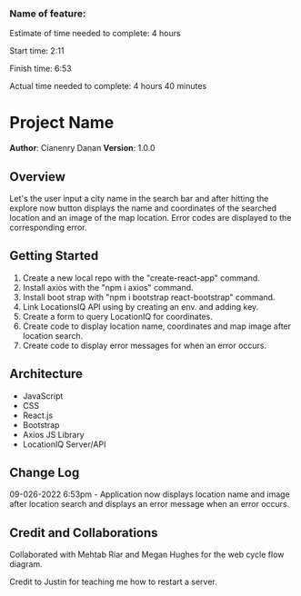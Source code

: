 ### Name of feature:

Estimate of time needed to complete: 4 hours

Start time: 2:11

Finish time: 6:53

Actual time needed to complete: 4 hours 40 minutes

# Project Name

**Author**: Cianenry Danan
**Version**: 1.0.0

## Overview

Let's the user input a city name in the search bar and after hitting the explore now button displays the name and coordinates of the searched location and an image of the map location. Error codes are displayed to the corresponding error.

## Getting Started

1. Create a new local repo with the "create-react-app" command.
2. Install axios with the "npm i axios" command.
3. Install boot strap with "npm i bootstrap react-bootstrap" command.
4. Link LocationsIQ API using by creating an env. and adding key.
5. Create a form to query LocationIQ for coordinates.
6. Create code to display location name, coordinates and map image after location search.
7. Create code to display error messages for when an error occurs.

## Architecture
<!-- Provide a detailed description of the application design. What technologies (languages, libraries, etc) you're using, and any other relevant design information. -->
* JavaScript
* CSS
* React.js
* Bootstrap
* Axios JS Library
* LocationIQ Server/API

## Change Log

09-026-2022 6:53pm - Application now displays location name and image after location search and displays an error message when an error occurs.

## Credit and Collaborations

Collaborated with Mehtab Riar and Megan Hughes for the web cycle flow diagram.

Credit to Justin  for teaching me how to restart a server.
